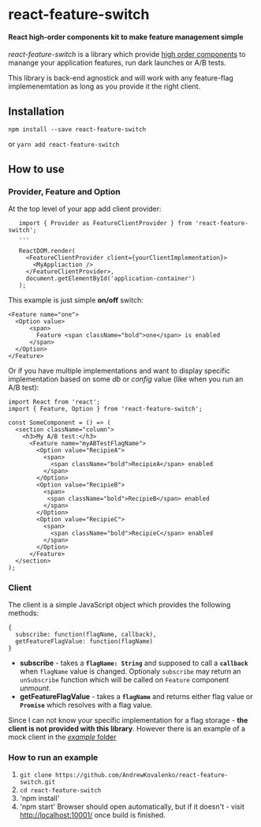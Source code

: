# react-feature-switch
#### React high-order components kit to make feature management simple

*react-feature-switch* is a library which provide [high order components](https://reactjs.org/docs/higher-order-components.html) to 
manange your application features, run dark launches or A/B tests.

This library is back-end agnostick and will work with any feature-flag implemenemtation as long as you provide it the right client.

## Installation

`npm install --save react-feature-switch` 

or `yarn add react-feature-switch`

## How to use

### Provider, Feature and Option
At the top level of your app add client provider:
```
   import { Provider as FeatureClientProvider } from 'react-feature-switch';
   ...
   
   ReactDOM.render(
     <FeatureClientProvider client={yourClientImplementation}>
       <MyAppliaction />
     </FeatureClientProvider>,
     document.getElementById('application-container')
   );
```

This example is just simple **on/off** switch: 

```
<Feature name="one">
  <Option value>
      <span>
        Feature <span className="bold">one</span> is enabled
      </span>
  </Option>
</Feature>
```

Or if you have multiple implementations and want to display specific implementation based 
on some *db* or *config* value (like when you run an A/B test):

```
import React from 'react';
import { Feature, Option } from 'react-feature-switch';

const SomeComponent = () => (
  <section className="column">
    <h3>My A/B test:</h3>
      <Feature name="myABTestFlagName">
        <Option value="RecipieA">
          <span>
            <span className="bold">RecipieA</span> enabled
          </span>
        </Option>
        <Option value="RecipieB">
          <span>
           <span className="bold">RecipieB</span> enabled
          </span>
        </Option>
        <Option value="RecipieC">
          <span>
            <span className="bold">RecipieC</span> enabled
          </span>
        </Option>
      </Feature>
  </section>
);
```

### Client
The client is a simple JavaScript object which provides the following methods:

```
{
  subscribe: function(flagName, callback),
  getFeatureFlagValue: function(flagName)
}
```

- **subscribe** - takes a **`flagName: String`** and supposed to call a **`callback`** when `flagName` value is changed. Optionaly `subscribe` may return an 
`unSubscribe` function which will be called on `Feature` component *unmount*.
- **getFeatureFlagValue** - takes a **`flagName`** and returns either flag value or **`Promise`** which resolves with a flag value.

Since I can not know your specific implementation for a flag storage - **the client is not provided with this library**. 
However there is an example of a mock client in the [*example* folder](https://github.com/AndrewKovalenko/react-feature-switch/blob/master/example/js/client.js)

### How to run an example

1. `git clone https://github.com/AndrewKovalenko/react-feature-switch.git`
2. `cd react-feature-switch`
3. 'npm install'
4. 'npm start'
Browser should open automatically, but if it doesn't - visit [http://localhost:10001/](http://localhost:10001/) once build is finished.
